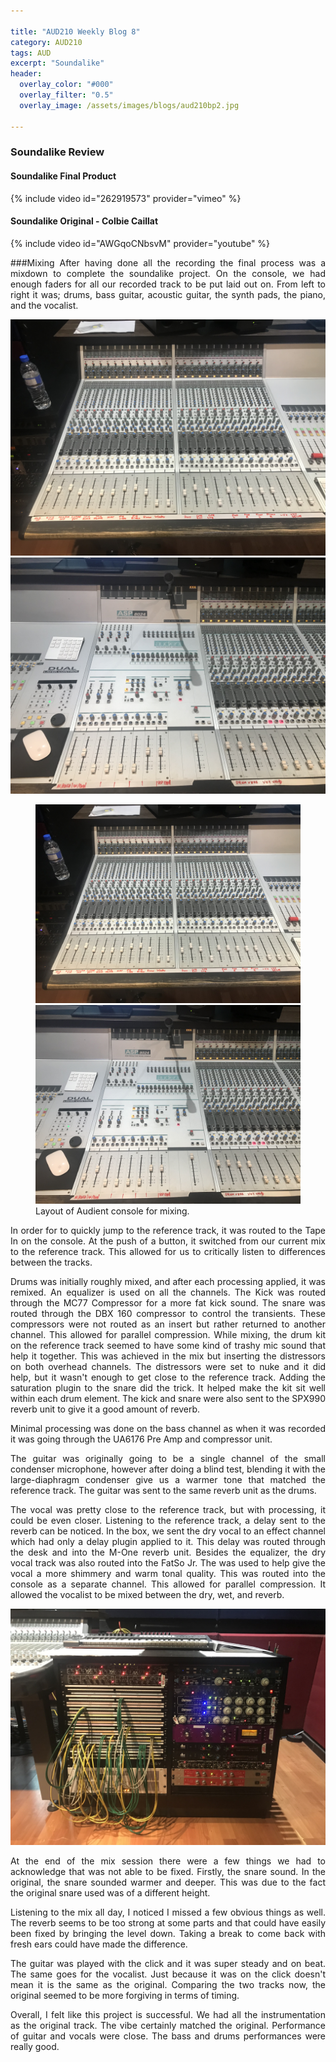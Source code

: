 ```yaml
---

title: "AUD210 Weekly Blog 8"
category: AUD210
tags: AUD
excerpt: "Soundalike"
header:
  overlay_color: "#000"
  overlay_filter: "0.5"
  overlay_image: /assets/images/blogs/aud210bp2.jpg

---
```

<style>
body {
text-align: justify}
</style>



### Soundalike Review
#### Soundalike Final Product
{% include video id="262919573" provider="vimeo" %}
#### Soundalike Original - Colbie Caillat
{% include video id="AWGqoCNbsvM" provider="youtube" %}

###Mixing
After having done all the recording the final process was a mixdown to complete the soundalike project. On the console, we had enough faders for all our recorded track to be put laid out on. From left to right it was; drums, bass guitar, acoustic guitar, the synth pads, the piano, and the vocalist. 

![Audient1](/assets/images/blogs/Blog8/Audient1.JPG)
![Audient2](/assets/images/blogs/Blog8/Audient2.JPG)

<figure class="half">
    <a href="/assets/images/blogs/Blog8/Audient1.JPG"><img src="/assets/images/blogs/Blog8/Audient1.JPG"></a>
    <a href="/assets/images/blogs/Blog8/Audient2.JPG"><img src="/assets/images/blogs/Blog8/Audient2.JPG"></a>
    <figcaption>Layout of Audient console for mixing.</figcaption>
</figure>

In order for to quickly jump to the reference track, it was routed to the Tape In on the console. At the push of a button, it switched from our current mix to the reference track. This allowed for us to critically listen to differences between the tracks.

Drums was initially roughly mixed, and after each processing applied, it was remixed. An equalizer is used on all the channels. The Kick was routed through the MC77 Compressor for a more fat kick sound. The snare was routed through the DBX 160 compressor to control the transients. These compressors were not routed as an insert but rather returned to another channel. This allowed for parallel compression. While mixing, the drum kit on the reference track seemed to have some kind of trashy mic sound that help it together. This was achieved in the mix but inserting the distressors on both overhead channels. The distressors were set to nuke and it did help, but it wasn't enough to get close to the reference track. Adding the saturation plugin to the snare did the trick. It helped make the kit sit well within each drum element. The kick and snare were also sent to the SPX990 reverb unit to give it a good amount of reverb. 

Minimal processing was done on the bass channel as when it was recorded it was going through the UA6176 Pre Amp and compressor unit.

The guitar was originally going to be a single channel of the small condenser microphone, however after doing a blind test, blending it with the large-diaphragm condenser give us a warmer tone that matched the reference track. The guitar was sent to the same reverb unit as the drums. 

The vocal was pretty close to the reference track, but with processing, it could be even closer. Listening to the reference track, a delay sent to the reverb can be noticed. In the box, we sent the dry vocal to an effect channel which had only a delay plugin applied to it. This delay was routed through the desk and into the M-One reverb unit. Besides the equalizer, the dry vocal track was also routed into the FatSo Jr. The was used to help give the vocal a more shimmery and warm tonal quality. This was routed into the console as a separate channel. This allowed for parallel compression. It allowed the vocalist to be mixed between the dry, wet, and reverb. 

![PatchBay](/assets/images/blogs/Blog8/PatchBay.JPG)


At the end of the mix session there were a few things we had to acknowledge that was not able to be fixed. Firstly, the snare sound. In the original, the snare sounded warmer and deeper. This was due to the fact the original snare used was of a different height. 

Listening to the mix all day, I noticed I missed a few obvious things as well. The reverb seems to be too strong at some parts and that could have easily been fixed by bringing the level down. Taking a break to come back with fresh ears could have made the difference.

The guitar was played with the click and it was super steady and on beat. The same goes for the vocalist. Just because it was on the click doesn't mean it is the same as the original. Comparing the two tracks now, the original seemed to be more forgiving in terms of timing. 

Overall, I felt like this project is successful. We had all the instrumentation as the original track. The vibe certainly matched the original. Performance of guitar and vocals were close. The bass and drums performances were really good. 